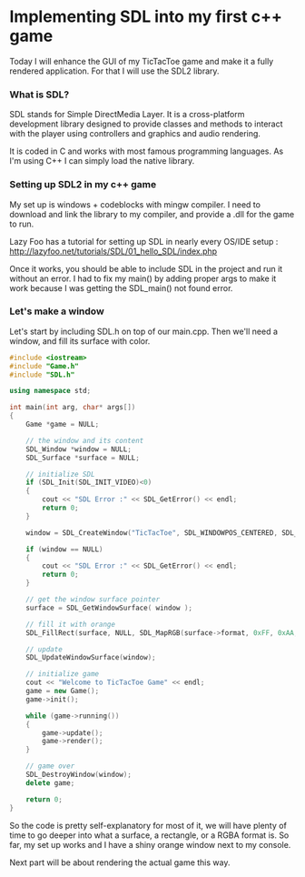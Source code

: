# Implementing SDL into my first c++ game

Today I will enhance the GUI of my TicTacToe game and make it a fully rendered application. For that I will use the SDL2 library.

### What is SDL?

SDL stands for Simple DirectMedia Layer. It is a cross-platform development library designed to provide classes and methods to interact with the player using controllers and graphics and audio rendering.

It is coded in C and works with most famous programming languages. As I'm using C++ I can simply load the native library.

### Setting up SDL2 in my c++ game

My set up is windows + codeblocks with mingw compiler. I need to download and link the library to my compiler, and provide a .dll for the game to run.

Lazy Foo has a tutorial for setting up SDL in nearly every OS/IDE setup :
http://lazyfoo.net/tutorials/SDL/01_hello_SDL/index.php

Once it works, you should be able to include SDL in the project and run it without an error. I had to fix my main() by adding proper args to make it work because I was getting the SDL_main() not found error.

### Let's make a window

Let's start by including SDL.h on top of our main.cpp. Then we'll need a window, and fill its surface with color.

```cpp
#include <iostream>
#include "Game.h"
#include "SDL.h"

using namespace std;

int main(int arg, char* args[])
{
    Game *game = NULL;

    // the window and its content
    SDL_Window *window = NULL;
    SDL_Surface *surface = NULL;

    // initialize SDL
    if (SDL_Init(SDL_INIT_VIDEO)<0)
    {
        cout << "SDL Error :" << SDL_GetError() << endl;
        return 0;
    }

    window = SDL_CreateWindow("TicTacToe", SDL_WINDOWPOS_CENTERED, SDL_WINDOWPOS_CENTERED, 640, 480, SDL_WINDOW_SHOWN);

    if (window == NULL)
    {
        cout << "SDL Error :" << SDL_GetError() << endl;
        return 0;
    }

    // get the window surface pointer
    surface = SDL_GetWindowSurface( window );

    // fill it with orange
    SDL_FillRect(surface, NULL, SDL_MapRGB(surface->format, 0xFF, 0xAA, 0x00));

    // update
    SDL_UpdateWindowSurface(window);

    // initialize game
    cout << "Welcome to TicTacToe Game" << endl;
    game = new Game();
    game->init();

    while (game->running())
    {
        game->update();
        game->render();
    }

    // game over
    SDL_DestroyWindow(window);
    delete game;

    return 0;
}

```

So the code is pretty self-explanatory for most of it, we will have plenty of time to go deeper into what a surface, a rectangle, or a RGBA format is. So far, my set up works and I have a shiny orange window next to my console.

Next part will be about rendering the actual game this way.
